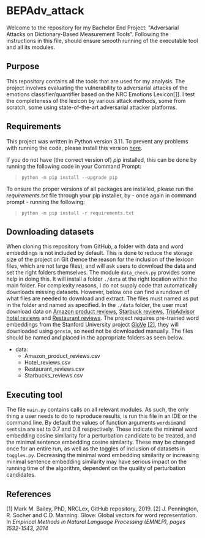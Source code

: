 # BEPAdv_attack
Welcome to the repository for my Bachelor End Project: "Adversarial Attacks on Dictionary-Based Measurement Tools". Following the instructions in this file, should ensure smooth running of the executable tool and all its modules.

## Purpose
This repository contains all the tools that are used for my analysis. The project involves evaluating the vulnerability to adversarial attacks of the emotions classifier/quantifier based on the NRC Emotions Lexicon[[1]](#1). I test the completeness of the lexicon by various attack methods, some from scratch, some using state-of-the-art adversarial attacker platforms. 

## Requirements
This project was written in Python version 3.11. To prevent any problems with running the code, please install this version [here](https://www.python.org/downloads/). 

If you do not have (the correct version of) <em>pip</em> installed, this can be done by running the following code in your Command Prompt:
> `python -m pip install --upgrade pip` <br>

To ensure the proper versions of all packages are installed, please run the <em>requirements.txt</em> file through your pip installer, by - once again in command prompt - running the following:
> `python -m pip install -r requirements.txt`

## Downloading datasets
When cloning this repository from GitHub, a folder with data and word embeddings is not included by default. This is done to reduce the storage size of the project on Git (hence the reason for the inclusion of the lexicon files, which are not large files), and will ask users to download the data and set the right folders themselves. The module `data_check.py` provides some help in doing this. It will install a folder `./data` at the right location within the main folder. 
For complexity reasons, I do not supply code that automatically downloads missing datasets. However, below one can find a rundown of what files are needed to download and extract. The files must named as put in the folder and named as specified. 
In the `./data` folder, the user must download data on [Amazon product reviews](https://www.kaggle.com/datasets/arhamrumi/amazon-product-reviews), [Starbuck reviews](https://www.kaggle.com/datasets/harshalhonde/starbucks-reviews-dataset), [TripAdvisor hotel reviews](https://www.kaggle.com/datasets/andrewmvd/trip-advisor-hotel-reviews/) and [Restaurant reviews](https://www.kaggle.com/datasets/joebeachcapital/restaurant-reviews).
The project requires pre-trained word embeddings from the Stanford University project [GloVe](https://nlp.stanford.edu/data/glove.6B.zip) [[2]](#2), they will downloaded using `gensim`, so need not be downloaded manually.
The files should be named and placed in the appropriate folders as seen below. 
<ul>
<li> data:
<ul>
<li> Amazon_product_reviews.csv</li>
<li> Hotel_reviews.csv</li>
<li> Restaurant_reviews.csv</li>
<li> Starbucks_reviews.csv</li>
</ul>
</ul>

## Executing tool
The file `main.py` contains calls on all relevant modules. As such, the only thing a user needs to do to reproduce results, is run this file in an IDE or the command line. By default the values of function arguments `wordsim`and `sentsim` are set to 0.7 and 0.8 respectively. These indicate the minimal word embedding cosine similarity for a perturbation candidate to be treated, and the minimal sentence embedding cosine similarity. These may be changed once for an entire run, as well as the toggles of inclusion of datasets in `toggles.py`. Decreasing the minimal word embedding similarity or increasing minimal sentence embedding similarity may have serious impact on the running time of the algorithm, dependent on the quality of perturbation candidates.

## References
<a id="1">[1]</a>
Mark M. Bailey, PhD, NRCLex, GitHub repository, 2019.
<a id="2">[2]</a>
J. Pennington, R. Socher and C.D. Manning. Glove: Global vectors for word representation. In <em>Empirical Methods in Natural Language Processing (EMNLP), pages 1532-1543, 2014
